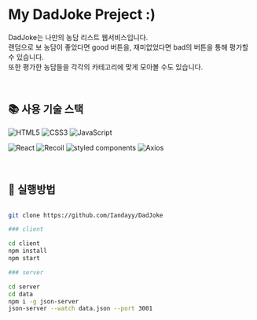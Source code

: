 # My DadJoke Preject :)
DadJoke는 나만의 농담 리스트 웹서비스입니다.
<br />
랜덤으로 보 농담이 좋았다면 good 버튼을, 재미없었다면 bad의 버튼을 통해 평가할 수 있습니다.
<br />
또한 평가한 농담들을 각각의 카테고리에 맞게 모아볼 수도 있습니다.

<br />

## 📚 사용 기술 스택
![HTML5](https://img.shields.io/badge/-HTML5-red)
![CSS3](https://img.shields.io/badge/-CSS3-blue)
![JavaScript](https://img.shields.io/badge/-JavaScript-yellow)

![React](https://img.shields.io/badge/-React-a2d2ff)
![Recoil](https://img.shields.io/badge/-Recoil-black)
![styled components](https://img.shields.io/badge/-styled%20components-violet)
![Axios](https://img.shields.io/badge/-Axios-blueviolet)


<br />

## 📂 실행방법
``` sh

git clone https://github.com/Iandayy/DadJoke

### client

cd client
npm install
npm start

### server

cd server
cd data
npm i -g json-server
json-server --watch data.json --port 3001

```   
